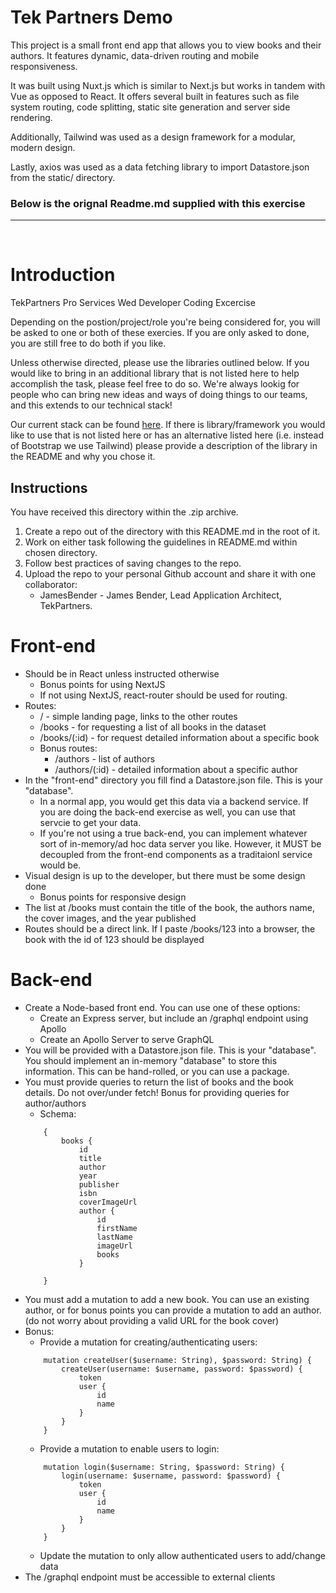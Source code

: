 # Tek Partners Demo

This project is a small front end app that allows you to view books and their authors.  It features dynamic, data-driven routing and mobile responsiveness.

It was built using Nuxt.js which is similar to Next.js but works in tandem with Vue as opposed to React.  It offers several built in features such as file system routing, code splitting, static site generation and server side rendering.  

Additionally, Tailwind was used as a design framework for a modular, modern design.

Lastly, axios was used as a data fetching library to import Datastore.json from the static/ directory.
<br>

### Below is the orignal Readme.md supplied with this exercise

***
<br>

# Introduction 
TekPartners Pro Services Wed Developer Coding Excercise<br>

Depending on the postion/project/role you're being considered for, you will be asked to one or both of these exercies. If you are only asked to done, you are still free to do both if you like.<br>

Unless otherwise directed, please use the libraries outlined below. If you would like to bring in an additional library that is not listed here to help accomplish the task, please feel free to do so. We're always lookig for people who can bring new ideas and ways of doing things to our teams, and this extends to our technical stack!<br>

Our current stack can be found [here](https://stackshare.io/jamesbender/v1/main). If there is library/framework you would like to use that is not listed here or has an alternative listed here (i.e. instead of Bootstrap we use Tailwind) please provide a description of the library in the README and why you chose it.

## Instructions
You have received this directory within the .zip archive.

1. Create a repo out of the directory with this README.md in the root of it.
2. Work on either task following the guidelines in README.md within chosen directory.
3. Follow best practices of saving changes to the repo.
4. Upload the repo to your personal Github account and share it with one collaborator:
    * JamesBender - James Bender, Lead Application Architect, TekPartners.

# Front-end
* Should be in React unless instructed otherwise
    *  Bonus points for using NextJS
    * If not using NextJS, react-router should be used for routing.
* Routes:
    * / - simple landing page, links to the other routes
    * /books - for requesting a list of all books in the dataset
    * /books/(:id) - for request detailed information about a specific book
    * Bonus routes:
        * /authors - list of authors
        * /authors/(:id) - detailed information about a specific author
* In the "front-end" directory you fill find a Datastore.json file. This is your "database".
    * In a normal app, you would get this data via a backend service. If you are doing the back-end exercise as well, you can use that servcie to get your data.
    * If you're not using a true back-end, you can implement whatever sort of in-memory/ad hoc data server you like. However, it MUST be decoupled from the front-end components as a traditaionl service would be.
* Visual design is up to the developer, but there must be some design done
    * Bonus points for responsive design
* The list at /books must contain the title of the book, the authors name, the cover images, and the year published
* Routes should be a direct link. If I paste /books/123 into a browser, the book with the id of 123 should be displayed

# Back-end
* Create a Node-based front end. You can use one of these options:
    * Create an Express server, but include an /graphql endpoint using Apollo
    * Create an Apollo Server to serve GraphQL
* You will be provided with a Datastore.json file. This is your "database". You should implement an in-memory "database" to store this information. This can be hand-rolled, or you can use a package. 
* You must provide queries to return the list of books and the book details. Do not over/under fetch! Bonus for providing queries for author/authors
    * Schema:<br>
    ```
        {
            books {
                id
                title
                author
                year
                publisher
                isbn 
                coverImageUrl                
                author {
                    id
                    firstName
                    lastName
                    imageUrl
                    books
                }
            
        }
    ```
* You must add a mutation to add a new book. You can use an existing author, or for bonus points you can provide a mutation to add an author. (do not worry about providing a valid URL for the book cover)
* Bonus:
    * Provide a mutation for creating/authenticating users: 
    ```
        mutation createUser($username: String), $password: String) {
            createUser(username: $username, password: $password) {
                token
                user {
                    id
                    name
                }
            }
        }
    ```
    * Provide a mutation to enable users to login:
    ```
        mutation login($username: String, $password: String) {
            login(username: $username, password: $password) {
                token 
                user {
                    id
                    name
                }
            }
        }
    ```
    * Update the mutation to only allow authenticated users to add/change data
* The /graphql endpoint must be accessible to external clients
